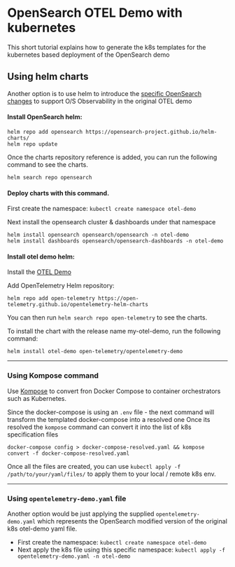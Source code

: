 # OpenSearch OTEL Demo with kubernetes
This short tutorial explains how to generate the k8s templates for the kubernetes based deployment of the OpenSearch demo

## Using helm charts
Another option is to use helm to introduce the [specific OpenSearch changes](https://opentelemetry.io/docs/demo/kubernetes-deployment/) to support O/S Observability in the original OTEL demo

#### Install OpenSearch helm:
```text
helm repo add opensearch https://opensearch-project.github.io/helm-charts/
helm repo update

```
Once the charts repository reference is added, you can run the following command to see the charts.

```text
helm search repo opensearch
```

#### Deploy charts with this command.
First create the namespace:
`kubectl create namespace otel-demo`

Next install the opensearch cluster & dashboards under that namespace
```text
helm install opensearch opensearch/opensearch -n otel-demo
helm install dashboards opensearch/opensearch-dashboards -n otel-demo

```

#### Install otel demo helm:
Install the [OTEL Demo](https://github.com/open-telemetry/opentelemetry-helm-charts/blob/main/charts/opentelemetry-demo/README.md)

Add OpenTelemetry Helm repository:

`helm repo add open-telemetry https://open-telemetry.github.io/opentelemetry-helm-charts`

You can then run `helm search repo open-telemetry` to see the charts.

To install the chart with the release name my-otel-demo, run the following command:

`helm install otel-demo open-telemetry/opentelemetry-demo`

---

### Using Kompose command
Use [Kompose](https://github.com/kubernetes/kompose) to convert fron Docker Compose to container orchestrators such as Kubernetes.

Since the docker-compose is using an `.env` file - the next command will transform the templated docker-compose into a resolved one
Once its resolved the `kompose` command can convert it into the list of k8s specification files

`docker-compose config > docker-compose-resolved.yaml && kompose convert -f docker-compose-resolved.yaml`

Once all the files are created, you can use `kubectl apply -f /path/to/your/yaml/files/` to apply them to your local / remote k8s env. 

---

### Using `opentelemetry-demo.yaml` file
Another option would be just applying the supplied `opentelemetry-demo.yaml` which represents the OpenSearch modified version of the original k8s otel-demo yaml file.

- First create the namespace: `kubectl create namespace otel-demo`
- Next apply the k8s file using this specific namespace: `kubectl apply -f opentelemetry-demo.yaml -n otel-demo`
  

